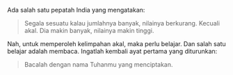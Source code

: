 Ada salah satu pepatah India yang mengatakan:

> Segala sesuatu kalau jumlahnya banyak, nilainya berkurang. Kecuali akal. Dia makin banyak, nilainya makin tinggi.

Nah, untuk memperoleh kelimpahan akal, maka perlu belajar. Dan salah satu belajar adalah membaca. Ingatlah kembali ayat pertama yang diturunkan:

> Bacalah dengan nama Tuhanmu yang menciptakan.